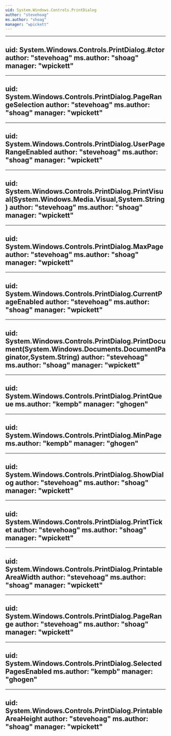 ```yaml
---
uid: System.Windows.Controls.PrintDialog
author: "stevehoag"
ms.author: "shoag"
manager: "wpickett"
---
```


---
uid: System.Windows.Controls.PrintDialog.#ctor
author: "stevehoag"
ms.author: "shoag"
manager: "wpickett"
---

---
uid: System.Windows.Controls.PrintDialog.PageRangeSelection
author: "stevehoag"
ms.author: "shoag"
manager: "wpickett"
---

---
uid: System.Windows.Controls.PrintDialog.UserPageRangeEnabled
author: "stevehoag"
ms.author: "shoag"
manager: "wpickett"
---

---
uid: System.Windows.Controls.PrintDialog.PrintVisual(System.Windows.Media.Visual,System.String)
author: "stevehoag"
ms.author: "shoag"
manager: "wpickett"
---

---
uid: System.Windows.Controls.PrintDialog.MaxPage
author: "stevehoag"
ms.author: "shoag"
manager: "wpickett"
---

---
uid: System.Windows.Controls.PrintDialog.CurrentPageEnabled
author: "stevehoag"
ms.author: "shoag"
manager: "wpickett"
---

---
uid: System.Windows.Controls.PrintDialog.PrintDocument(System.Windows.Documents.DocumentPaginator,System.String)
author: "stevehoag"
ms.author: "shoag"
manager: "wpickett"
---

---
uid: System.Windows.Controls.PrintDialog.PrintQueue
ms.author: "kempb"
manager: "ghogen"
---

---
uid: System.Windows.Controls.PrintDialog.MinPage
ms.author: "kempb"
manager: "ghogen"
---

---
uid: System.Windows.Controls.PrintDialog.ShowDialog
author: "stevehoag"
ms.author: "shoag"
manager: "wpickett"
---

---
uid: System.Windows.Controls.PrintDialog.PrintTicket
author: "stevehoag"
ms.author: "shoag"
manager: "wpickett"
---

---
uid: System.Windows.Controls.PrintDialog.PrintableAreaWidth
author: "stevehoag"
ms.author: "shoag"
manager: "wpickett"
---

---
uid: System.Windows.Controls.PrintDialog.PageRange
author: "stevehoag"
ms.author: "shoag"
manager: "wpickett"
---

---
uid: System.Windows.Controls.PrintDialog.SelectedPagesEnabled
ms.author: "kempb"
manager: "ghogen"
---

---
uid: System.Windows.Controls.PrintDialog.PrintableAreaHeight
author: "stevehoag"
ms.author: "shoag"
manager: "wpickett"
---
